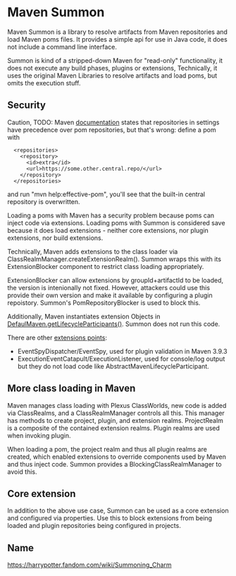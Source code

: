 # Maven Summon

Maven Summon is a library to resolve artifacts from Maven repositories and load Maven poms files. It provides a 
simple api for use in Java code, it does not include a command line interface.

Summon is kind of a stripped-down Maven for "read-only" functionality, it does not execute any build phases, 
plugins or extensions, Technically, it uses the original Maven Libraries to resolve artifacts and load poms, 
but omits the execution stuff.

## Security

Caution, TODO: Maven [documentation](https://maven.apache.org/guides/mini/guide-multiple-repositories.html) 
states that repositories in settings have precedence over pom repositories, but that's wrong: define a pom with 

      <repositories>
        <repository>
          <id>extra</id>
          <url>https://some.other.central.repo/</url>
        </repository>
      </repositories>
    
and run "mvn help:effective-pom", you'll see that the built-in central repository is overwritten.

Loading a poms with Maven has a security problem because poms can inject code via extensions.
Loading poms with Summon is considered save because it does load extensions -
neither core extensions, nor plugin extensions, nor build extensions.

Technically, Maven adds extensions to the class loader via ClassRealmManager.createExtensionRealm(). Summon wraps 
this with its ExtensionBlocker component to restrict class loading appropriately.

ExtensionBlocker can allow extensions by groupId+artifactId to be loaded, the version is intenionally not fixed. 
However, attackers could use this provide their own version and make it available by configuring a plugin repoistory. 
Summon's PomRepositoryBlocker is used to block this.

Additionally, Maven instantiates extension Objects in [DefaulMaven.getLifecycleParticipants()](https://github.com/apache/maven/blob/21122926829f1ead511c958d89bd2f672198ae9f/maven-core/src/main/java/org/apache/maven/DefaultMaven.java#L327C5-L327C5).
Summon does not run this code.

There are other [extensions points](https://maven.apache.org/examples/maven-3-lifecycle-extensions.html):
* EventSpyDispatcher/EventSpy, used for plugin validation in Maven 3.9.3
* ExecutionEventCatapult/ExecutionListener, used for console/log output
but they do not load code like AbstractMavenLifecycleParticipant.

## More class loading in Maven

Maven manages class loading with Plexus ClassWorlds, new code is added via ClassRealms, and a ClassRealmManager controls all this. 
This manager has methods to create project, plugin, and extension realms. ProjectRealm is a composite of the contained extension realms. 
Plugin realms are used when invoking plugin. 

When loading a pom, the project realm and thus all plugin realms are created, which enabled extensions to override components used
by Maven and thus inject code. Summon provides a BlockingClassRealmManager to avoid this.

## Core extension

In addition to the above use case, Summon can be used as a core extension and configured via properties.
Use this to block extensions from being loaded and plugin repositories being configured in projects.


## Name

https://harrypotter.fandom.com/wiki/Summoning_Charm
